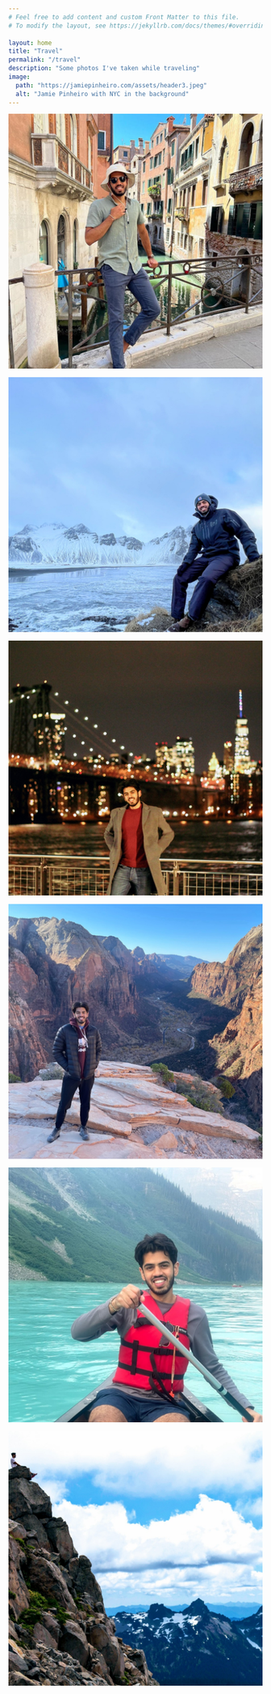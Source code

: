 ```yaml
---
# Feel free to add content and custom Front Matter to this file.
# To modify the layout, see https://jekyllrb.com/docs/themes/#overriding-theme-defaults

layout: home
title: "Travel"
permalink: "/travel"
description: "Some photos I've taken while traveling"
image:
  path: "https://jamiepinheiro.com/assets/header3.jpeg"
  alt: "Jamie Pinheiro with NYC in the background"
---
```


[![Jamie Pinheiro on a bridge in Venice, Italy](/assets/travel/venice.jpeg)](https://www.instagram.com/p/CgbyWFVuynk/)

[![Jamie Pinheiro sitting on rock in Iceland](/assets/travel/iceland.jpeg)](https://www.instagram.com/p/CcYQmM7rUYl/)

[![Jamie Pinheiro in front of cityscape background in NYC](/assets/travel/nyc.jpeg)](https://www.instagram.com/p/CYCEemKrSSy/)

[![Jamie Pinheiro on ledge in Zion National Park](/assets/travel/zion.jpeg)](https://www.instagram.com/p/CXByXYnLBvo/)

[![Jamie Pinheiro canoeing in Banff National Park](/assets/travel/banff.jpeg)](https://www.instagram.com/p/CRfAJLPrt4g/)

[![Jamie Pinheiro sitting on ledge in Mount Rainier National Park](/assets/travel/rainier.jpeg)](https://www.instagram.com/p/Bl6HoL9Dt1C/)
